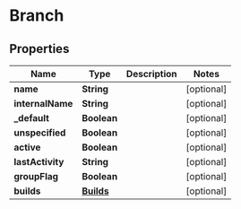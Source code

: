 
# Branch

## Properties
Name | Type | Description | Notes
------------ | ------------- | ------------- | -------------
**name** | **String** |  |  [optional]
**internalName** | **String** |  |  [optional]
**_default** | **Boolean** |  |  [optional]
**unspecified** | **Boolean** |  |  [optional]
**active** | **Boolean** |  |  [optional]
**lastActivity** | **String** |  |  [optional]
**groupFlag** | **Boolean** |  |  [optional]
**builds** | [**Builds**](Builds.md) |  |  [optional]



